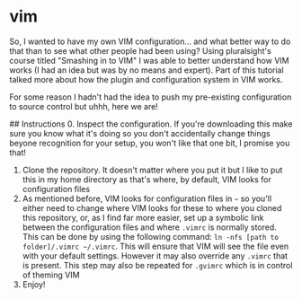 # vim
So, I wanted to have my own VIM configuration... and what better way to do that than to see what other people had been using? Using pluralsight's course titled "Smashing in to VIM" I was able to better understand how VIM works (I had an idea but was by no means and expert). Part of this tutorial talked more about how the plugin and configuration system in VIM works.

For some reason I hadn't had the idea to push my pre-existing configuration to source control but uhhh, here we are!

## Instructions
0. Inspect the configuration. If you're downloading this make sure you know what it's doing so you don't accidentally change things beyone recognition for your setup, you won't like that one bit, I promise you that!
1. Clone the repository. It doesn't matter where you put it but I like to put this in my home directory as that's where, by default, VIM looks for configuration files
2. As mentioned before, VIM looks for configuration files in `~` so you'll either need to change where VIM looks for these to where you cloned this repository, or, as I find far more easier, set up a symbolic link between the configuration files and where `.vimrc` is normally stored. This can be done by using the following command: `ln -nfs [path to folder]/.vimrc ~/.vimrc`. This will ensure that VIM will see the file even with your default settings. However it may also override any `.vimrc` that is present. This step may also be repeated for `.gvimrc` which is in control of theming VIM
3. Enjoy!
